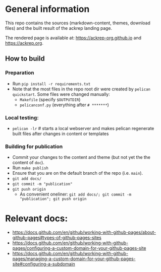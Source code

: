 # General information

This repo contains the sources (markdown-content, themes, download files) and the built result of the ackrep landing page.


The rendered page is available at: <https://ackrep-org.github.io> and <https://ackrep.org>.


## How to build

### Preparation

- Run `pip install -r requirements.txt`
- Note that the most files in the repo root dir were created by `pelican quickstart`. Some files were changed manually:
    - `Makefile` (specify `$OUTPUTDIR`)
    - `pelicanconf.py` (everything after `# *******`)

### Local testing:

- `pelican -lr` # starts a local webserver and makes pelican regenerate built files after changes in content or templates

### Building for publication

- Commit your changes to the content and theme (but not yet the the content of `doc`).
- Run `make publish`
- Ensure that you are on the default branch of the repo (i.e. `main`).
- `git add docs/`
- `git commit -m "publication"`
- `git push origin`
    - As convenient oneliner: `git add docs/; git commit -m "publication"; git push origin`


# Relevant docs:


- https://docs.github.com/en/github/working-with-github-pages/about-github-pages#types-of-github-pages-sites
- https://docs.github.com/en/github/working-with-github-pages/configuring-a-custom-domain-for-your-github-pages-site
- https://docs.github.com/en/github/working-with-github-pages/managing-a-custom-domain-for-your-github-pages-site#configuring-a-subdomain
